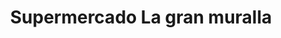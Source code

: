 ---
title: "Supermercado La gran muralla"
url: /cabimas/supermercado-la-gran-muralla/
shop: supermercado
---
